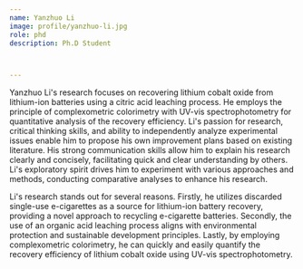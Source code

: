 ```yaml
---
name: Yanzhuo Li
image: profile/yanzhuo-li.jpg
role: phd
description: Ph.D Student



---
```


Yanzhuo Li's research focuses on recovering lithium cobalt oxide from lithium-ion batteries using a citric acid leaching process.  He employs the principle of complexometric colorimetry with UV-vis spectrophotometry for quantitative analysis of the recovery efficiency.  Li's passion for research, critical thinking skills, and ability to independently analyze experimental issues enable him to propose his own improvement plans based on existing literature.  His strong communication skills allow him to explain his research clearly and concisely, facilitating quick and clear understanding by others.  Li's exploratory spirit drives him to experiment with various approaches and methods, conducting comparative analyses to enhance his research.

Li's research stands out for several reasons.  Firstly, he utilizes discarded single-use e-cigarettes as a source for lithium-ion battery recovery, providing a novel approach to recycling e-cigarette batteries.  Secondly, the use of an organic acid leaching process aligns with environmental protection and sustainable development principles.  Lastly, by employing complexometric colorimetry, he can quickly and easily quantify the recovery efficiency of lithium cobalt oxide using UV-vis spectrophotometry.
